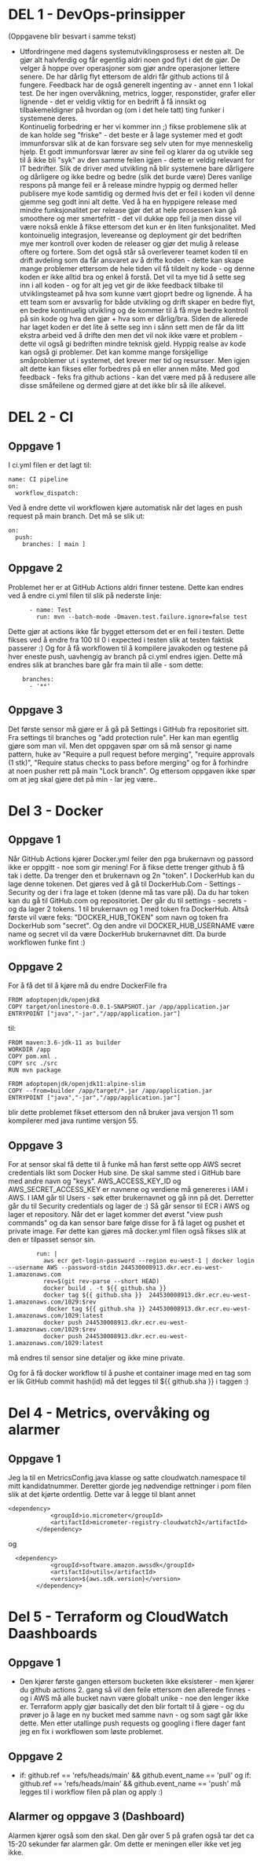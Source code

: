 # DEL 1 - DevOps-prinsipper
(Oppgavene blir besvart i samme tekst)
* Utfordringene med dagens systemutviklingsprosess er nesten alt. De gjør alt halvferdig og får egentlig aldri noen god flyt i det de gjør. De velger å hoppe over operasjoner som gjør andre operasjoner lettere senere. De har dårlig flyt ettersom de aldri får github actions til å fungere. Feedback har de også generelt ingenting av - annet enn 1 lokal test. De her ingen overvåkning, metrics, logger, responstider, grafer eller lignende - det er veldig viktig for en bedrift å få innsikt og tilbakemeldigner på hvordan og (om i det hele tatt) ting funker i systemene deres.   
Kontinuelig forbedring er her vi kommer inn ;) fikse problemene slik at de kan holde seg "friske" - det beste er å lage systemer med et godt immunforsvar slik at de kan forsvare seg selv uten for mye menneskelig hjelp. Et godt immunforsvar lærer av sine feil og klarer da og utvikle seg til å ikke bli "syk" av den samme feilen igjen - dette er veldig relevant for IT bedrifter.
Slik de driver med utvikling nå blir systemene bare dårligere og dårligere og ikke bedre og bedre (slik det burde være)
Deres vanlige respons på mange feil er å release mindre hyppig og dermed heller publisere mye kode samtidig og dermed hvis det er feil i koden vil denne gjemme seg godt inni alt dette. Ved å ha en hyppigere release med mindre funksjonalitet per release gjør det at hele prosessen kan gå smoothere og mer smertefritt - det vil dukke opp feil ja men disse vil være nokså enkle å fikse ettersom det kun er èn liten funksjonalitet.
Med kontoinuelig integrasjon, levereanse og deployment gir det bedriften mye mer kontroll over koden de releaser og gjør det mulig å release oftere og fortere. 
Som det også står så overleverer teamet koden til en drift avdeling som da får ansvaret av å drifte koden - dette kan skape mange problemer ettersom de hele tiden vil få tildelt ny kode - og denne koden er ikke alltid bra og enkel å forstå. Det vil ta mye tid å sette seg inn i all koden - og for alt jeg vet gir de ikke feedback tilbake til utviklingsteamet på hva som kunne vært gjoprt bedre og lignende. 
Å ha ett team som er avsvarlig for både utvikling og drift skaper en bedre flyt, en bedre kontinuelig utvikling og de kommer til å få mye bedre kontroll på sin kode og hva den gjør + hva som er dårlig/bra. Siden de allerede har laget koden er det lite å sette seg inn i sånn sett men de får da litt ekstra arbeid ved å drifte den men det vil nok ikke være et problem - dette vil også gi bedriften mindre teknisk gjeld. 
Hyppig realse av kode kan også gi problemer. Det kan komme mange forskjellige småproblemer ut i systemet, det krever mer tid og resursser. Men igjen alt dette kan fikses eller forbedres på en eller annen måte. Med god feedback - feks fra github actions - kan det være med på å redusere alle disse småfeilene og dermed gjøre at det ikke blir så ille alikevel.  


# DEL 2 - CI
## Oppgave 1
I ci.yml filen er det lagt til: 
```
name: CI pipeline
on:
  workflow_dispatch:
``` 
Ved å endre dette vil workflowen kjøre automatisk når det lages en push request på main branch. Det må se slik ut: 
```
on:
  push:
    branches: [ main ]
``` 

## Oppgave 2
Problemet her er at GitHub  Actions aldri finner testene. Dette kan endres ved å endre ci.yml filen til slik på nederste linje:
```
      - name: Test
        run: mvn --batch-mode -Dmaven.test.failure.ignore=false test
```
Dette gjør at actions ikke får bygget ettersom det er en feil i testen. 
Dette fikses ved å endre fra 100 til 0 i expected i testen slik at testen faktisk passerer :)
Og for å få workflowen til å kompilere javakoden og testene på hver eneste push, uavhengig av branch på ci.yml endres igjen.
Dette må endres slik at branches bare går fra main til alle - som dette:
```
    branches:
      - '**'
```

## Oppgave 3
Det første sensor må gjøre er å gå på Settings i GitHub fra repositoriet sitt. Fra settings til branches og "add protection rule". Her kan man egentlig gjøre som man vil.
Men det oppgaven spør om så må sensor gi name pattern, huke av "Require a pull request before merging", "require approvals (1 stk)", "Require status checks to pass before merging" og for å forhindre at noen pusher rett på main "Lock branch".
Og ettersom oppgaven ikke spør om at jeg skal gjøre det på min - lar jeg være..

# Del 3 - Docker
## Oppgave 1
Når GitHub Actions kjører Docker.yml feiler den pga brukernavn og passord ikke er oppgitt - noe som gir mening! For å fikse dette trenger github å få tak i dette. Da trenger den et brukernavn og 2n "token".
I DockerHub kan du lage denne tokenen. Det gjøres ved å gå til DockerHub.Com - Settings - Security og der i fra lage et token (denne må tas vare på).
Da du har token kan du gå til GitHub.com og repositoriet. Der går du til settings - secrets - og da lager 2 tokens. 1 til brukernavn og 1 med token fra DockerHub. Altså første vil være feks: "DOCKER_HUB_TOKEN" som navn og token fra DockerHub som "secret". Og den andre vil DOCKER_HUB_USERNAME være name og secret vil da være DockerHub brukernavnet ditt. Da burde workflowen funke fint :)

## Oppgave 2
For å få det til å kjøre må du endre DockerFile fra 
```
FROM adoptopenjdk/openjdk8
COPY target/onlinestore-0.0.1-SNAPSHOT.jar /app/application.jar
ENTRYPOINT ["java","-jar","/app/application.jar"]
```
til:
```
FROM maven:3.6-jdk-11 as builder
WORKDIR /app
COPY pom.xml .
COPY src ./src
RUN mvn package

FROM adoptopenjdk/openjdk11:alpine-slim
COPY --from=builder /app/target/*.jar /app/application.jar
ENTRYPOINT ["java","-jar","/app/application.jar"]
```
blir dette problemet fikset ettersom den nå bruker java versjon 11 som kompilerer med java runtime versjon 55.

## Oppgave 3
For at sensor skal få dette til å funke må han først sette opp AWS secret credentials likt som Docker Hub sine. De skal samme sted i GitHub bare med andre navn og "keys". AWS_ACCESS_KEY_ID og AWS_SECRET_ACCESS_KEY er navnene og verdiene må genereres i IAM i AWS. I IAM går til Users - søk etter brukernavnet og gå inn på det. Derretter går du til Security credentials og lager de :) 
Så går sensor til ECR i AWS og lager et repository. Når det er laget kommer det øverst "view push commands" og da kan sensor bare følge disse for å få laget og pushet et private image. 
Før dette kan gjøres må docker.yml filen også fikses slik at den er tilpasset sensor sin.
```
        run: |
          aws ecr get-login-password --region eu-west-1 | docker login --username AWS --password-stdin 244530008913.dkr.ecr.eu-west-1.amazonaws.com
          rev=$(git rev-parse --short HEAD)
          docker build . -t ${{ github.sha }}
          docker tag ${{ github.sha }}  244530008913.dkr.ecr.eu-west-1.amazonaws.com/1029:$rev
           docker tag ${{ github.sha }} 244530008913.dkr.ecr.eu-west-1.amazonaws.com/1029:latest
          docker push 244530008913.dkr.ecr.eu-west-1.amazonaws.com/1029:$rev
          docker push 244530008913.dkr.ecr.eu-west-1.amazonaws.com/1029:latest
``` 
må endres til sensor sine detaljer og ikke mine private.

Og for å få docker workflow til å pushe et container image med en tag som er lik GitHub commit hash(id) må det legges til ${{ github.sha }} i taggen :)

# Del 4 - Metrics, overvåking og alarmer
## Oppgave 1

Jeg la til en MetricsConfig.java klasse og satte cloudwatch.namespace til mitt kandidatnummer. Deretter gjorde jeg nødvendige rettninger i pom filen slik at det kjørte ordentlig. 
Dette var å legge til blant annet 

```
<dependency>
            <groupId>io.micrometer</groupId>
            <artifactId>micrometer-registry-cloudwatch2</artifactId>
        </dependency>
```
og
```
  <dependency>
            <groupId>software.amazon.awssdk</groupId>
            <artifactId>utils</artifactId>
            <version>${aws.sdk.version}</version>
        </dependency>
```

# Del 5 - Terraform og CloudWatch Daashboards
## Oppgave 1
* Den kjører første gangen ettersom bucketen ikke eksisterer - men kjører du github actions 2. gang så vil den feile ettersom den allerede finnes - og i AWS må alle bucket navn være globalt unike - noe den lenger ikke er. 
Terraform apply gjør basically det den blir fortalt til å gjøre - og du prøver jo å lage en ny bucket med samme navn - og som sagt går ikke dette.
Men etter utallinge push requests og googling i flere dager fant jeg en fix i workflowen som løste problemet. 

## Oppgave 2
* if: github.ref == 'refs/heads/main' && github.event_name == 'pull' og if: github.ref == 'refs/heads/main' && github.event_name == 'push' må legges til i workflow filen på plan og apply :)

## Alarmer og oppgave 3 (Dashboard)
Alarmen kjører også som den skal. Den går over 5 på grafen også tar det ca 15-20 sekunder før alarmen går. Om dette er meningen eller ikke vet jeg ikke. 